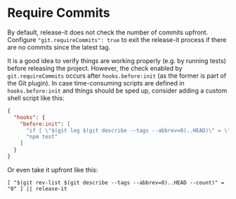 # Require Commits

By default, release-it does not check the number of commits upfront. Configure `"git.requireCommits": true` to exit the
release-it process if there are no commits since the latest tag.

It is a good idea to verify things are working properly (e.g. by running tests) before releasing the project. However,
the check enabled by `git.requireCommits` occurs after `hooks.before:init` (as the former is part of the Git plugin). In
case time-consuming scripts are defined in `hooks.before:init` and things should be sped up, consider adding a custom
shell script like this:

```json
{
  "hooks": {
    "before:init": [
      "if [ \"$(git log $(git describe --tags --abbrev=0)..HEAD)\" = \"\" ]; then exit 1; fi;",
      "npm test"
    ]
  }
}
```

Or even take it upfront like this:

```shell
[ "$(git rev-list $(git describe --tags --abbrev=0)..HEAD --count)" = "0" ] || release-it
```
